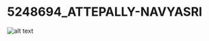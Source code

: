 # 5248694_ATTEPALLY-NAVYASRI
![alt text](https://github.com/Navya093/5248694_ATTEPALLY-NAVYASRI/tree/028042025c7b3aa4ed49ab3441ebb0a7bc7ac618/SDLC)

